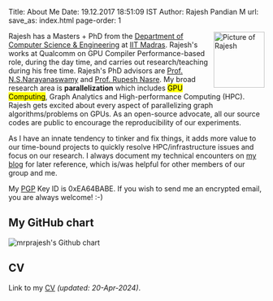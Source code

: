 Title: About Me
Date: 19.12.2017 18:51:09 IST
Author: Rajesh Pandian M
url:
save_as: index.html
page-order: 1

<a href="images/Rajesh.jpg" > <img src="images/Rajz.avif" alt="Picture of Rajesh" style="float:right;height: 110px;width: 100px;"/> </a>

Rajesh has a Masters + PhD from the [Department of Computer Science & Engineering][1] at [IIT Madras][2].
Rajesh's works at Qualcomm on GPU Compiler Performance-based role, during the day time, and carries out research/teaching during his free time.
Rajesh's PhD advisors are [Prof. N.S.Narayanaswamy][3] and [Prof. Rupesh Nasre][6]. 
My broad research area is **parallelization** which includes <mark>GPU Computing</mark>, Graph Analytics and High-performance Computing (HPC).
Rajesh gets excited about every aspect of parallelizing graph algorithms/problems on GPUs. 
As an open-source advocate, all our source codes are public to encourage the reproducibility of our experiments.


As I have an innate tendency to tinker and fix things, it adds more value to our time-bound projects to quickly resolve HPC/infrastructure issues and
focus on our research. I always document my technical encounters on [my blog](https://mrprajesh.co.in/blog) for later reference,
which is/was helpful for other members of our group and me.

<!--
Since I work at the intersection of both theory and practice, 

So, I am part of two labs: [Theoretical Computer Science][5] Group/Lab (fondly called as TCS Lab) and [PACE Lab.](https://pace.cse.iitm.ac.in/)

I will always go after the impossible things (for others) and passionate things (for me).
I have completed my bachelor's at [Thiagarajar College of Engineering][7].
I did my masters after a few years of a stint as a software engineer in the industry.
I have a great passion for GNU's Philosophy and Free & Open Source Software. My native is Madurai, Tamil Nadu, India.

 I am a <s>grey-hat hacker </s> ssshh! ;-). I wish to be a grey-hat hacker. 

I love programming, computers and gadgets.
As a hobby, I sneak into websites by exploiting their weak spot and
eavesdrop, then I'll get out without traces.


Tell me something difficult to do with the computer,
I will show you a way to do it smarter and faster.
Yeah! That's what I am in one line. ;-)

-->




My [PGP][4] Key ID is 0xEA64BABE.
If you wish to send me an encrypted email, you are always welcome! :-)

<!--
<mark> On job market--industry/academia. I am actively looking for **Researcher/PostDoc** positions in **GPU/Parallel Computing or HPC**. </mark>   <img src="images/new.gif" style="height: 1%;width: 5%;"/>
-->


## My GitHub chart
<img src="https://ghchart.rshah.org/mrprajesh" alt="mrprajesh's Github chart" />

## CV

Link to my [CV](https://drive.google.com/file/d/19L9AtlVd-0lKtHJiz4Z5nsAKapREoJMw/view?usp=sharing) _(updated: 20-Apr-2024)_.


[1]: https://www.cse.iitm.ac.in/
[2]: https://www.iitm.ac.in/
[3]: https://www.cse.iitm.ac.in/~swamy/
[4]: https://en.wikipedia.org/wiki/Pretty_Good_Privacy
[5]: https://theory.cse.iitm.ac.in/
[6]: https://www.cse.iitm.ac.in/~rupesh/
[7]: http://www.tce.edu/
